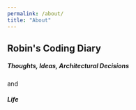 ```yaml
---
permalink: /about/
title: "About"
---
```

## Robin's Coding Diary
##### Thoughts, Ideas, Architectural Decisions
and
##### Life
